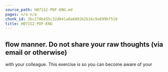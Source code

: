 ```yaml
---
source_path: H071S2-PDF-ENG.md
pages: n/a-n/a
chunk_id: 3bc278b455c32d041a8a6892b2b16c9a699bf519
title: H071S2-PDF-ENG
---
```

## ﬂow manner. Do not share your raw thoughts (via email or otherwise)

with your colleague. This exercise is so you can become aware of your
